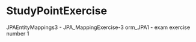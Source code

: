 # StudyPointExercise

JPAEntityMappings3 -  JPA_MappingExercise-3
orm_JPA1 - exam exercise number 1
